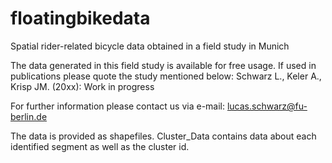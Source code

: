 # floatingbikedata
Spatial rider-related bicycle data obtained in a field study in Munich


The data generated in this field study is available for free usage. If used in publications please quote the study mentioned below:
Schwarz L., Keler A., Krisp JM. (20xx): Work in progress

For further information please contact us via e-mail:
lucas.schwarz@fu-berlin.de

The data is provided as shapefiles.
Cluster_Data contains data about each identified segment as well as the cluster id.
